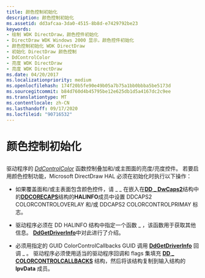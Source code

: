 ```yaml
---
title: 颜色控制初始化
description: 颜色控制初始化
ms.assetid: dd3afcaa-3da0-4515-8b8d-e7429792be23
keywords:
- 绘制 WDK DirectDraw，颜色控件初始化
- DirectDraw WDK Windows 2000 显示，颜色控件初始化
- 颜色控制初始化 WDK DirectDraw
- 初始化 DirectDraw 颜色控制
- DdControlColor
- 亮度 WDK DirectDraw
- 亮度 WDK DirectDraw
ms.date: 04/20/2017
ms.localizationpriority: medium
ms.openlocfilehash: 174f20b5fe90e49b05a7b75a1bb0bbba5be5173d
ms.sourcegitcommit: b84d760d4b45795be12e625db1d5a4167dc2c9ee
ms.translationtype: MT
ms.contentlocale: zh-CN
ms.lasthandoff: 09/17/2020
ms.locfileid: "90716532"
---
```

# <a name="color-control-initialization"></a>颜色控制初始化


## <span id="ddk_color_control_initialization_gg"></span><span id="DDK_COLOR_CONTROL_INITIALIZATION_GG"></span>


驱动程序的 [*DdControlColor*](/windows/win32/api/ddrawint/nc-ddrawint-pdd_colorcb_colorcontrol) 函数控制叠加和/或主图面的亮度/亮度控件。 若要启用颜色控制功能，Microsoft DirectDraw HAL 必须在初始化时执行以下操作：

-   如果覆盖面和/或主表面包含颜色控件，请 \_ \_ 在嵌入在[**DD \_ DwCaps2**](/windows/win32/api/ddrawint/ns-ddrawint-_dd_halinfo)结构中的[**DDCORECAPS**](/windows/win32/api/ddrawi/ns-ddrawi-_ddcorecaps)结构的**HALINFO**成员中设置 DDCAPS2 COLORCONTROLOVERLAY 和/或 DDCAPS2 COLORCONTROLPRIMAY 标志。

-   驱动程序必须在 DD HALINFO 结构中指定一个函数 \_ ，该函数用于获取其他信息。 [**DdGetDriverInfo**](/windows/win32/api/ddrawint/nc-ddrawint-pdd_getdriverinfo)中对此进行了介绍。

-   必须用指定的 GUID ColorControlCallbacks GUID 调用 [**DdGetDriverInfo**](/windows/win32/api/ddrawint/nc-ddrawint-pdd_getdriverinfo) 回调 \_ 。 驱动程序必须使用适当的驱动程序回调和 flags 集填充 [**DD \_ COLORCONTROLCALLBACKS**](/windows/win32/api/ddrawint/ns-ddrawint-_dd_colorcontrolcallbacks) 结构，然后将该结构复制到输入结构的 **lpvData** 成员。

 

